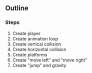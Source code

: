 ## Outline

### Steps
1. Create player
2. Create animation loop
3. Create vertical collision
4. Create horizontal collision
5. Create platforms
6. Create "move left" and "move right"
7. Create "jump" and gravity